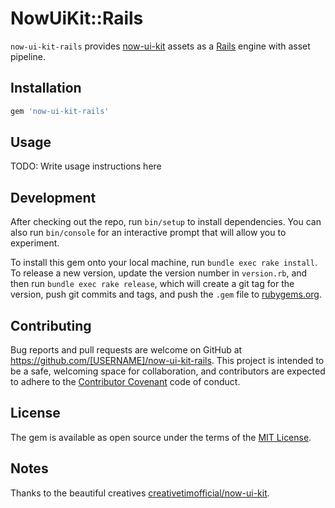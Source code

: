# NowUiKit::Rails

`now-ui-kit-rails` provides [now-ui-kit](https://github.com/creativetimofficial/now-ui-kit) assets as a [Rails](https://github.com/rails/rails) engine with asset pipeline.

## Installation

```ruby
gem 'now-ui-kit-rails'
```

## Usage

TODO: Write usage instructions here

## Development

After checking out the repo, run `bin/setup` to install dependencies. You can also run `bin/console` for an interactive prompt that will allow you to experiment.

To install this gem onto your local machine, run `bundle exec rake install`. To release a new version, update the version number in `version.rb`, and then run `bundle exec rake release`, which will create a git tag for the version, push git commits and tags, and push the `.gem` file to [rubygems.org](https://rubygems.org).

## Contributing

Bug reports and pull requests are welcome on GitHub at https://github.com/[USERNAME]/now-ui-kit-rails. This project is intended to be a safe, welcoming space for collaboration, and contributors are expected to adhere to the [Contributor Covenant](http://contributor-covenant.org) code of conduct.

## License

The gem is available as open source under the terms of the [MIT License](http://opensource.org/licenses/MIT).

## Notes

Thanks to the beautiful creatives [creativetimofficial/now-ui-kit](https://github.com/creativetimofficial/now-ui-kit).

